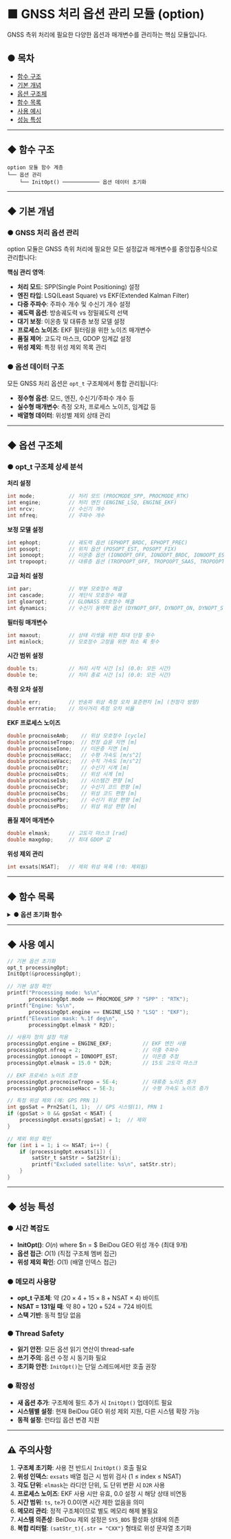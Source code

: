 # ■ GNSS 처리 옵션 관리 모듈 (option)

GNSS 측위 처리에 필요한 다양한 옵션과 매개변수를 관리하는 핵심 모듈입니다.

## ● 목차
- [함수 구조](#◆-함수-구조)
- [기본 개념](#◆-기본-개념)
- [옵션 구조체](#◆-옵션-구조체)
- [함수 목록](#◆-함수-목록)
- [사용 예시](#◆-사용-예시)
- [성능 특성](#◆-성능-특성)

---

## ◆ 함수 구조

```
option 모듈 함수 계층
└── 옵션 관리
    └── InitOpt() ──────────── 옵션 데이터 초기화
```

---

## ◆ 기본 개념

### ● GNSS 처리 옵션 관리
option 모듈은 GNSS 측위 처리에 필요한 모든 설정값과 매개변수를 중앙집중식으로 관리합니다:

**핵심 관리 영역**:
- **처리 모드**: SPP(Single Point Positioning) 설정
- **엔진 타입**: LSQ(Least Square) vs EKF(Extended Kalman Filter)
- **다중 주파수**: 주파수 개수 및 수신기 개수 설정
- **궤도력 옵션**: 방송궤도력 vs 정밀궤도력 선택
- **대기 보정**: 이온층 및 대류층 보정 모델 설정
- **프로세스 노이즈**: EKF 필터링을 위한 노이즈 매개변수
- **품질 제어**: 고도각 마스크, GDOP 임계값 설정
- **위성 제외**: 특정 위성 제외 목록 관리

### ● 옵션 데이터 구조
모든 GNSS 처리 옵션은 `opt_t` 구조체에서 통합 관리됩니다:
- **정수형 옵션**: 모드, 엔진, 수신기/주파수 개수 등
- **실수형 매개변수**: 측정 오차, 프로세스 노이즈, 임계값 등
- **배열형 데이터**: 위성별 제외 상태 관리

---

## ◆ 옵션 구조체

### ● opt_t 구조체 상세 분석

**처리 설정**
```c
int mode;           // 처리 모드 (PROCMODE_SPP, PROCMODE_RTK)
int engine;         // 처리 엔진 (ENGINE_LSQ, ENGINE_EKF)
int nrcv;           // 수신기 개수
int nfreq;          // 주파수 개수
```

**보정 모델 설정**
```c
int ephopt;         // 궤도력 옵션 (EPHOPT_BRDC, EPHOPT_PREC)
int posopt;         // 위치 옵션 (POSOPT_EST, POSOPT_FIX)
int ionoopt;        // 이온층 옵션 (IONOOPT_OFF, IONOOPT_BRDC, IONOOPT_EST)
int tropoopt;       // 대류층 옵션 (TROPOOPT_OFF, TROPOOPT_SAAS, TROPOOPT_EST)
```

**고급 처리 설정**
```c
int par;            // 부분 모호정수 해결
int cascade;        // 계단식 모호정수 해결
int gloaropt;       // GLONASS 모호정수 해결
int dynamics;       // 수신기 동역학 옵션 (DYNOPT_OFF, DYNOPT_ON, DYNOPT_STATIC)
```

**필터링 매개변수**
```c
int maxout;         // 상태 리셋을 위한 최대 단절 횟수
int minlock;        // 모호정수 고정을 위한 최소 록 횟수
```

**시간 범위 설정**
```c
double ts;          // 처리 시작 시간 [s] (0.0: 모든 시간)
double te;          // 처리 종료 시간 [s] (0.0: 모든 시간)
```

**측정 오차 설정**
```c
double err;         // 반송파 위상 측정 오차 표준편차 [m] (천정각 방향)
double errratio;    // 의사거리 측정 오차 비율
```

**EKF 프로세스 노이즈**
```c
double procnoiseAmb;    // 위상 모호정수 [cycle]
double procnoiseTropo;  // 천정 습윤 지연 [m]
double procnoiseIono;   // 이온층 지연 [m]
double procnoiseHacc;   // 수평 가속도 [m/s^2]
double procnoiseVacc;   // 수직 가속도 [m/s^2]
double procnoiseDtr;    // 수신기 시계 [m]
double procnoiseDts;    // 위성 시계 [m]
double procnoiseIsb;    // 시스템간 편향 [m]
double procnoiseCbr;    // 수신기 코드 편향 [m]
double procnoiseCbs;    // 위성 코드 편향 [m]
double procnoisePbr;    // 수신기 위상 편향 [m]
double procnoisePbs;    // 위성 위상 편향 [m]
```

**품질 제어 매개변수**
```c
double elmask;      // 고도각 마스크 [rad]
double maxgdop;     // 최대 GDOP 값
```

**위성 제외 관리**
```c
int exsats[NSAT];   // 제외 위성 목록 (!0: 제외됨)
```

---

## ◆ 함수 목록

<details>
<summary><strong>● 옵션 초기화 함수</strong></summary>

<ul>
<li><details>
<summary><strong>♦ void InitOpt(opt_t *opt)</strong></summary>

**목적**: 옵션 데이터 구조체 초기화

**입력**:
- `opt_t *opt`: 초기화할 옵션 구조체

**출력**:
- `void`: 반환값 없음

**초기화 설정값**:

**기본 처리 설정**:
- `mode = PROCMODE_SPP`: SPP 모드
- `engine = ENGINE_LSQ`: 최소제곱법 엔진
- `nrcv = 1`: 단일 수신기
- `nfreq = 1`: 단일 주파수

**보정 모델 기본값**:
- `ephopt = EPHOPT_BRDC`: 방송 궤도력 사용
- `posopt = POSOPT_EST`: 위치 추정 모드
- `ionoopt = IONOOPT_BRDC`: 방송 이온층 모델
- `tropoopt = TROPOOPT_SAAS`: Saastamoinen 대류층 모델

**고급 설정 기본값**:
- `par = 0`: 부분 모호정수 해결 비활성화
- `cascade = 0`: 계단식 모호정수 해결 비활성화
- `gloaropt = 0`: GLONASS 모호정수 해결 비활성화
- `dynamics = DYNOPT_OFF`: 동역학 모델 비활성화

**필터링 매개변수 기본값**:
- `maxout = 5`: 최대 5회 단절 시 상태 리셋
- `minlock = 0`: 모호정수 고정을 위한 최소 록 없음

**시간 범위 기본값**:
- `ts = 0.0`: 시작 시간 제한 없음
- `te = 0.0`: 종료 시간 제한 없음

**측정 오차 기본값**:
- `err = 3E-3`: 3mm 반송파 위상 오차 (천정각)
- `errratio = 100.0`: 100배 의사거리 오차 비율

**EKF 프로세스 노이즈 기본값**:
- `procnoiseAmb = 1E-8`: 위상 모호정수 노이즈
- `procnoiseTropo = 1E-4`: 대류층 노이즈
- `procnoiseIono = 0.0`: 이온층 노이즈 (비활성화)
- `procnoiseHacc = 1E-2`: 수평 가속도 노이즈
- `procnoiseVacc = 1E-3`: 수직 가속도 노이즈
- `procnoiseDtr = 0.0`: 수신기 시계 노이즈 (비활성화)
- `procnoiseDts = 0.0`: 위성 시계 노이즈 (비활성화)
- `procnoiseIsb = 0.0`: 시스템간 편향 노이즈 (비활성화)
- `procnoiseCbr = 1E-8`: 수신기 코드 편향 노이즈
- `procnoiseCbs = 1E-8`: 위성 코드 편향 노이즈
- `procnoisePbr = 1E-8`: 수신기 위상 편향 노이즈
- `procnoisePbs = 1E-8`: 위성 위상 편향 노이즈

**품질 제어 기본값**:
- `elmask = 10.0 * D2R`: 10도 고도각 마스크
- `maxgdop = 30.0`: 최대 GDOP 30

**위성 제외 설정**:
- 모든 위성을 기본적으로 사용 가능으로 초기화
- BeiDou 시스템이 활성화된 경우, GEO 위성들을 기본 제외:
  - **BDS-2 GEO**: C01, C02, C03, C04, C05
  - **BDS-3 GEO**: C59, C60, C61, C62

**로직**:
```c
1. 모든 옵션 필드를 기본값으로 설정
2. exsats 배열을 0으로 초기화 (모든 위성 사용)
3. BeiDou 시스템 활성화 확인
4. GEO 위성들을 안전하게 제외 목록에 추가
5. 위성 인덱스 유효성 검사 수행
```

</details></li>
</ul>

</details>

---

## ◆ 사용 예시

```c
// 기본 옵션 초기화
opt_t processingOpt;
InitOpt(&processingOpt);

// 기본 설정 확인
printf("Processing mode: %s\n",
       processingOpt.mode == PROCMODE_SPP ? "SPP" : "RTK");
printf("Engine: %s\n",
       processingOpt.engine == ENGINE_LSQ ? "LSQ" : "EKF");
printf("Elevation mask: %.1f deg\n",
       processingOpt.elmask * R2D);

// 사용자 정의 설정 적용
processingOpt.engine = ENGINE_EKF;          // EKF 엔진 사용
processingOpt.nfreq = 2;                    // 이중 주파수
processingOpt.ionoopt = IONOOPT_EST;        // 이온층 추정
processingOpt.elmask = 15.0 * D2R;          // 15도 고도각 마스크

// EKF 프로세스 노이즈 조정
processingOpt.procnoiseTropo = 5E-4;        // 대류층 노이즈 증가
processingOpt.procnoiseHacc = 5E-3;         // 수평 가속도 노이즈 증가

// 특정 위성 제외 (예: GPS PRN 1)
int gpsSat = Prn2Sat(1, 1);  // GPS 시스템(1), PRN 1
if (gpsSat > 0 && gpsSat < NSAT) {
    processingOpt.exsats[gpsSat] = 1;  // 제외
}

// 제외 위성 확인
for (int i = 1; i <= NSAT; i++) {
    if (processingOpt.exsats[i]) {
        satStr_t satStr = Sat2Str(i);
        printf("Excluded satellite: %s\n", satStr.str);
    }
}
```

---

## ◆ 성능 특성

### ● 시간 복잡도
- **InitOpt()**: $O(n)$ where $n = $ BeiDou GEO 위성 개수 (최대 9개)
- **옵션 접근**: $O(1)$ (직접 구조체 멤버 접근)
- **위성 제외 확인**: $O(1)$ (배열 인덱스 접근)

### ● 메모리 사용량
- **opt_t 구조체**: 약 $(20 \times 4 + 15 \times 8 + \text{NSAT} \times 4)$ 바이트
- **NSAT = 131일 때**: 약 $80 + 120 + 524 = 724$ 바이트
- **스택 기반**: 동적 할당 없음

### ● Thread Safety
- **읽기 안전**: 모든 옵션 읽기 연산이 thread-safe
- **쓰기 주의**: 옵션 수정 시 동기화 필요
- **초기화 안전**: `InitOpt()`는 단일 스레드에서만 호출 권장

### ● 확장성
- **새 옵션 추가**: 구조체에 필드 추가 시 `InitOpt()` 업데이트 필요
- **시스템별 설정**: 현재 BeiDou GEO 위성 제외 지원, 다른 시스템 확장 가능
- **동적 설정**: 런타임 옵션 변경 지원

---

## ⚠ 주의사항

1. **구조체 초기화**: 사용 전 반드시 `InitOpt()` 호출 필요
2. **위성 인덱스**: `exsats` 배열 접근 시 범위 검사 (1 ≤ index ≤ NSAT)
3. **각도 단위**: `elmask`는 라디안 단위, 도 단위 변환 시 `D2R` 사용
4. **프로세스 노이즈**: EKF 사용 시만 유효, 0.0 설정 시 해당 상태 비연동
5. **시간 범위**: `ts`, `te`가 0.0이면 시간 제한 없음을 의미
6. **메모리 관리**: 정적 구조체이므로 별도 메모리 해제 불필요
7. **시스템 의존성**: BeiDou 제외 설정은 `SYS_BDS` 활성화 상태에 의존
8. **복합 리터럴**: `(satStr_t){.str = "CXX"}` 형태로 위성 문자열 초기화
